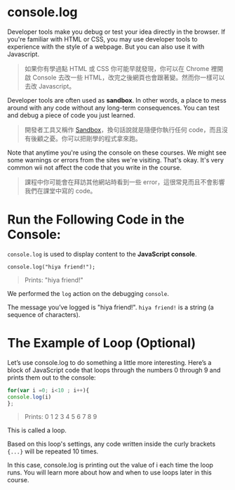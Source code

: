 # console.log

Developer tools make you  debug or test your idea directly in the browser. If you're familiar with HTML or CSS, you may use developer tools to experience with the style of a webpage. But you can also use it with Javascript.

>如果你有學過點 HTML 或 CSS 你可能早就發現，你可以在 Chrome 裡開啟 Console 去改一些 HTML，改完之後網頁也會跟著變。然而你一樣可以去改 Javascript。

Developer tools are often used as **sandbox**. In other words, a place to mess around with any code without any long-term consequences. You can test and debug a piece of code you just learned.

>開發者工具又稱作 [Sandbox](https://zh.wikipedia.org/wiki/%E6%B2%99%E7%9B%92_(%E9%9B%BB%E8%85%A6%E5%AE%89%E5%85%A8))，換句話說就是隨便你執行任何 code，而且沒有後顧之憂。你可以把剛學的程式拿來跑。

Note that anytime you're using the console on these courses. We might see some warnings or errors from the sites we're visiting. That's okay. It's very common wii not affect the code that you write in the course.
> 課程中你可能會在拜訪其他網站時看到一些 error，這很常見而且不會影響我們在課堂中寫的 code。


# Run the Following Code in the Console:

`console.log` is used to display content to the **JavaScript console**.


```
console.log("hiya friend!");
```
>Prints: "hiya friend!"

We performed the `log` action on the debugging `console`.

The message you’ve logged is "hiya friend!". 
`hiya friend!` is a string (a sequence of characters).

# The Example of Loop (Optional)
Let’s use console.log to do something a little more interesting. Here’s a block of JavaScript code that loops through the numbers 0 through 9 and prints them out to the console:

```Javascript
for(var i =0; i<10 ; i++){
console.log(i)
};
```
> Prints:
0
1
2
3
4
5
6
7
8
9

This is called a loop.

Based on this loop's settings, any code written inside the curly brackets `{...}` will be repeated 10 times. 

In this case, console.log is printing out the value of i each time the loop runs.  You will learn more about how and when to use loops later in this course.

